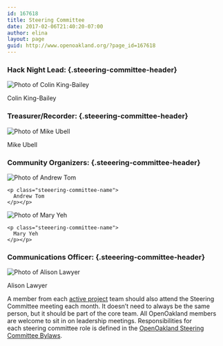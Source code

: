 ```yaml
---
id: 167618
title: Steering Committee
date: 2017-02-06T21:40:20-07:00
author: elina
layout: page
guid: http://www.openoakland.org/?page_id=167618
---
```

### Hack Night Lead: {.steeering-committee-header}

<div>
  <img
    class="steeering-committee-image"
    alt="Photo of Colin King-Bailey"
    src="https://openoakland.org/wp-content/uploads/2019/01/IMG_8612-e1548824109488-300x300.jpg"
 /></p> 
  
  <p class="steeering-committee-name">
    Colin King-Bailey
  </p>
</div>

### Treasurer/Recorder: {.steeering-committee-header}

<div>
  <img
    class="steeering-committee-image"
    alt="Photo of Mike Ubell"
    src="https://openoakland.org/wp-content/uploads/2018/02/Mike-Ubell-1-300x300.jpg"
 /></p> 
  
  <p class="steeering-committee-name">
    Mike Ubell
  </p>
</div>

### Community Organizers: {.steeering-committee-header}

<div class="steeering-committee-container">
  <div>
    <img
      class="steeering-committee-image"
      alt="Photo of Andrew Tom"
      src="https://openoakland.org/wp-content/uploads/2019/01/Screen-Shot-2019-01-29-at-8.39.02-PM-300x300.png"
 /></p> 
    
    <p class="steeering-committee-name">
      Andrew Tom
    </p></p>
  </div>
  
  <div>
    <img
      class="steeering-committee-image"
      alt="Photo of Mary Yeh"
      src="https://openoakland.org/wp-content/uploads/2019/01/Simone-Anne-Mary-12-retouched-e1548823712932-300x300.jpg"
 /></p> 
    
    <p class="steeering-committee-name">
      Mary Yeh
    </p></p>
  </div>
</div>

### Communications Officer: {.steeering-committee-header}

<div>
  <img
    class="steeering-committee-image"
    alt="Photo of Alison Lawyer"
    src="https://openoakland.org/wp-content/uploads/2019/01/IMG_1386.jpg"
 /></p> 
  
  <p class="steeering-committee-name">
    Alison Lawyer
  </p>
</div>

A member from each [active project](http://www.openoakland.org/browse-projects/) team should also attend the Steering Committee meeting each month. It doesn&#8217;t need to always be the same person, but it should be part of the core team. All OpenOakland members are welcome to sit in on leadership meetings. Responsibilities for each steering committee role is defined in the [OpenOakland Steering Committee Bylaws](https://docs.google.com/document/d/1QR-fr1WnmXkZoVNmWnZ9drzfmaZoPkodEOx-PkExt94/).